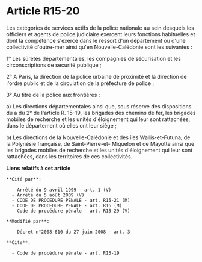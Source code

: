 # Article R15-20

Les catégories de services actifs de la police nationale au sein desquels les officiers et agents de police judiciaire
exercent leurs fonctions habituelles et dont la compétence s'exerce dans le ressort d'un département ou d'une collectivité
d'outre-mer ainsi qu'en Nouvelle-Calédonie sont les suivantes : 

1° Les sûretés départementales, les compagnies de sécurisation et les circonscriptions de sécurité publique ; 

2° A Paris, la direction de la police urbaine de proximité et la direction de l'ordre public et de la circulation de la
préfecture de police ; 

3° Au titre de la police aux frontières : 

a) Les directions départementales ainsi que, sous réserve des dispositions du a du 2° de l'article R. 15-19, les brigades des
chemins de fer, les brigades mobiles de recherche et les unités d'éloignement qui leur sont rattachées, dans le département
où elles ont leur siège ; 

b) Les directions de la Nouvelle-Calédonie et des îles Wallis-et-Futuna, de la Polynésie française, de Saint-Pierre-et-
Miquelon et de Mayotte ainsi que les brigades mobiles de recherche et les unités d'éloignement qui leur sont rattachées, dans
les territoires de ces collectivités.

**Liens relatifs à cet article**

	**Cité par**:

	  - Arrêté du 9 avril 1999 - art. 1 (V)
	  - Arrêté du 5 août 2009 (V)
	  - CODE DE PROCEDURE PENALE - art. R15-21 (M)
	  - CODE DE PROCEDURE PENALE - art. R16 (M)
	  - Code de procédure pénale - art. R15-29 (V)

	**Modifié par**:

	  - Décret n°2008-610 du 27 juin 2008 - art. 3

	**Cite**:

	  - Code de procédure pénale - art. R15-19
